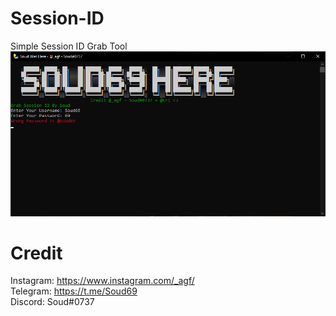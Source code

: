 # Session-ID
Simple Session ID Grab Tool
![alt text](https://github.com/Soud69/Session-ID/blob/main/image.png?raw=true)
# Credit

Instagram: https://www.instagram.com/_agf/ <br />
Telegram: https://t.me/Soud69 <br />
Discord: Soud#0737
